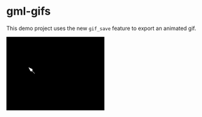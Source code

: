 # gml-gifs
This demo project uses the new `gif_save` feature to export an animated gif.

![alt text](https://github.com/GamemakerCasts/gml-gifs/blob/master/GIF.gif?raw=true "Animated Gif")
